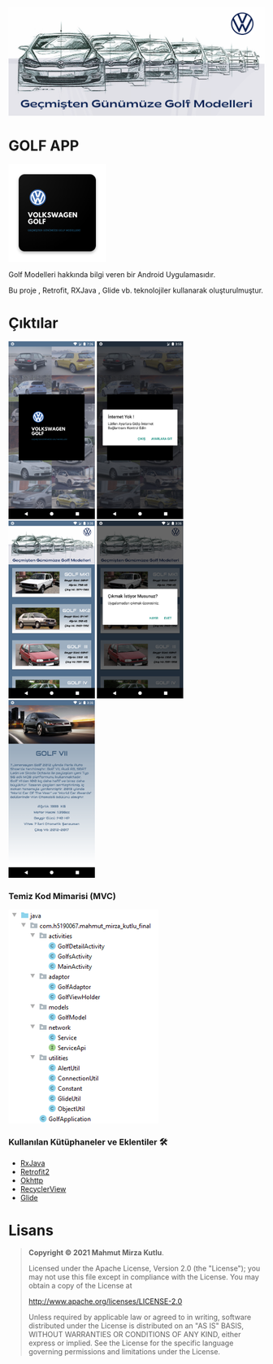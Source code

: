 ![cover](https://raw.githubusercontent.com/MirzaKutlu/Volkswagen-Golf-Series-Android/master/Assets/golf_banner.png)


# GOLF APP
![ic_launcher](https://raw.githubusercontent.com/MirzaKutlu/Volkswagen-Golf-Series-Android/master/Assets/ic_launcher.png)


Golf Modelleri hakkında bilgi veren bir Android Uygulamasıdır.

Bu proje , Retrofit, RXJava , Glide vb. teknolojiler kullanarak oluşturulmuştur.

# Çıktılar
<p>
<img height="350" src="https://raw.githubusercontent.com/MirzaKutlu/Volkswagen-Golf-Series-Android/master/Screens/E1.png">
<img height="350" src="https://raw.githubusercontent.com/MirzaKutlu/Volkswagen-Golf-Series-Android/master/Screens/E1_intyok.png">
<img height="350" src="https://raw.githubusercontent.com/MirzaKutlu/Volkswagen-Golf-Series-Android/master/Screens/E2.png">
<img height="350" src="https://raw.githubusercontent.com/MirzaKutlu/Volkswagen-Golf-Series-Android/master/Screens/E2_cikis.png">  
<img height="350" src="https://raw.githubusercontent.com/MirzaKutlu/Volkswagen-Golf-Series-Android/master/Screens/E3.png">
</p>


### Temiz Kod Mimarisi (MVC)
![cleansimplearch](https://raw.githubusercontent.com/MirzaKutlu/Volkswagen-Golf-Series-Android/master/Assets/mvc.png)


### Kullanılan Kütüphaneler ve Eklentiler 🛠
* [RxJava](https://github.com/ReactiveX/RxJava)
* [Retrofit2](https://github.com/square/retrofit)
* [Okhttp](https://github.com/square/okhttp)
* [RecyclerView](https://developer.android.com/jetpack/androidx/releases/recyclerview)
* [Glide](https://github.com/bumptech/glide)

# Lisans
> **Copyright © 2021 Mahmut Mirza Kutlu**.
> 
> Licensed under the Apache License, Version 2.0 (the "License");
> you may not use this file except in compliance with the License.
> You may obtain a copy of the License at
> 
>    http://www.apache.org/licenses/LICENSE-2.0
> 
> Unless required by applicable law or agreed to in writing, software
> distributed under the License is distributed on an "AS IS" BASIS,
> WITHOUT WARRANTIES OR CONDITIONS OF ANY KIND, either express or implied.
> See the License for the specific language governing permissions and
> limitations under the License.
